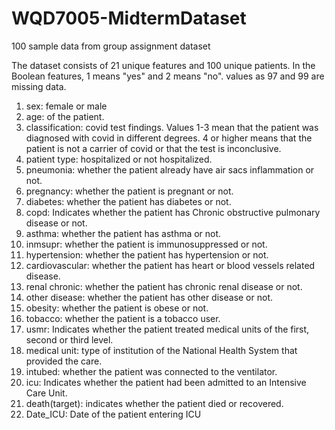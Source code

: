 # WQD7005-MidtermDataset
100 sample data from group assignment dataset

The dataset consists of 21 unique features and 100 unique patients. In the Boolean features, 1 means "yes" and 2 means "no". values as 97 and 99 are missing data.

1. sex: female or male
2. age: of the patient.
3. classification: covid test findings. Values 1-3 mean that the patient was diagnosed with covid in different degrees. 4 or higher means that the patient is not a carrier of covid or that the test is inconclusive.
4. patient type: hospitalized or not hospitalized.
5. pneumonia: whether the patient already have air sacs inflammation or not.
6. pregnancy: whether the patient is pregnant or not.
7. diabetes: whether the patient has diabetes or not.
8. copd: Indicates whether the patient has Chronic obstructive pulmonary disease or not.
9. asthma: whether the patient has asthma or not.
10. inmsupr: whether the patient is immunosuppressed or not.
11. hypertension: whether the patient has hypertension or not.
12. cardiovascular: whether the patient has heart or blood vessels related disease.
13. renal chronic: whether the patient has chronic renal disease or not.
14. other disease: whether the patient has other disease or not.
15. obesity: whether the patient is obese or not.
16. tobacco: whether the patient is a tobacco user.
17. usmr: Indicates whether the patient treated medical units of the first, second or third level.
18. medical unit: type of institution of the National Health System that provided the care.
19. intubed: whether the patient was connected to the ventilator.
20. icu: Indicates whether the patient had been admitted to an Intensive Care Unit.
21. death(target): indicates whether the patient died or recovered.
22. Date_ICU: Date of the patient entering ICU 
